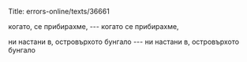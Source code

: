 Title: errors-online/texts/36661

когато, се прибирахме, --- когато се прибирахме, 

ни настани в, островърхото бунгало --- ни настани в, островърхото бунгало
